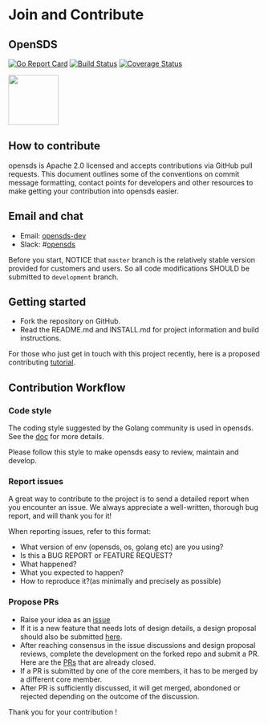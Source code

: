 # Join and Contribute
## OpenSDS

[![Go Report Card](https://goreportcard.com/badge/github.com/opensds/opensds?branch=master)](https://goreportcard.com/report/github.com/opensds/opensds)
[![Build Status](https://travis-ci.org/opensds/opensds.svg?branch=master)](https://travis-ci.org/opensds/opensds)
[![Coverage Status](https://coveralls.io/repos/github/opensds/opensds/badge.svg?branch=master)](https://coveralls.io/github/opensds/opensds?branch=master)

<img src="https://www.opensds.io/wp-content/uploads/sites/18/2016/11/logo_opensds.png" width="100">


## How to contribute

opensds is Apache 2.0 licensed and accepts contributions via GitHub pull requests. This document outlines some of the conventions on commit message formatting, contact points for developers and other resources to make getting your contribution into opensds easier.

## Email and chat

- Email: [opensds-dev](https://groups.google.com/forum/?hl=en#!forum/opensds-dev)
- Slack: #[opensds](https://opensds.slack.com) 

Before you start, NOTICE that ```master``` branch is the relatively stable version
provided for customers and users. So all code modifications SHOULD be submitted to
```development``` branch.

## Getting started

- Fork the repository on GitHub.
- Read the README.md and INSTALL.md for project information and build instructions.

For those who just get in touch with this project recently, here is a proposed contributing [tutorial](https://github.com/leonwanghui/installation-note/blob/master/opensds_fork_contribute_tutorial.md).

## Contribution Workflow

### Code style

The coding style suggested by the Golang community is used in opensds. See the [doc](https://github.com/golang/go/wiki/CodeReviewComments) for more details.

Please follow this style to make opensds easy to review, maintain and develop.

### Report issues

A great way to contribute to the project is to send a detailed report when you encounter an issue. We always appreciate a well-written, thorough bug report, and will thank you for it!

When reporting issues, refer to this format:

- What version of env (opensds, os, golang etc) are you using?
- Is this a BUG REPORT or FEATURE REQUEST?
- What happened?
- What you expected to happen?
- How to reproduce it?(as minimally and precisely as possible)

### Propose PRs

- Raise your idea as an [issue](https://github.com/opensds/opensds/issues)
- If it is a new feature that needs lots of design details, a design proposal should also be submitted [here](https://github.com/opensds/design-specs/pulls).
- After reaching consensus in the issue discussions and design proposal reviews, complete the development on the forked repo and submit a PR. 
  Here are the [PRs](https://github.com/opensds/opensds/pulls?q=is%3Apr+is%3Aclosed) that are already closed.
- If a PR is submitted by one of the core members, it has to be merged by a different core member.
- After PR is sufficiently discussed, it will get merged, abondoned or rejected depending on the outcome of the discussion.

Thank you for your contribution !
